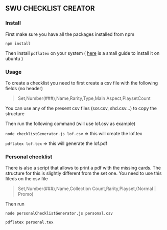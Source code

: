 ## SWU CHECKLIST CREATOR
### Install

First make sure you have all the packages installed from npm

`npm install`

Then install `pdflatex` on your system ( [here](https://gist.github.com/rain1024/98dd5e2c6c8c28f9ea9d) is a small guide to install it on ubuntu )


### Usage


To create a checklist you need to first create a csv file with the following fields (no header)

> Set,Number(###),Name,Rarity,Type,Main Aspect,PlaysetCount

You can use any of the present csv files (sor.csv, shd.csv...) to copy the structure

Then run the following command (will use lof.csv as example)

`node checklistGenerator.js lof.csv` => this will create the lof.tex

`pdflatex lof.tex` => this will generate the lof.pdf

### Personal checklist

There is also a script that allows to print a pdf with the missing cards. The structure for this is slightly different from the set one. You need to use this fileds on the csv file

> Set,Number(###),Name,Collection Count,Rarity,Playset,(Normal | Promo)

Then run

`node personalChecklistGenerator.js personal.csv`

`pdflatex personal.tex`
